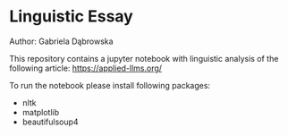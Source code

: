 # Linguistic Essay

Author: Gabriela Dąbrowska

This repository contains a jupyter notebook with linguistic analysis of the following article: https://applied-llms.org/

To run the notebook please install following packages:
- nltk
- matplotlib
- beautifulsoup4


